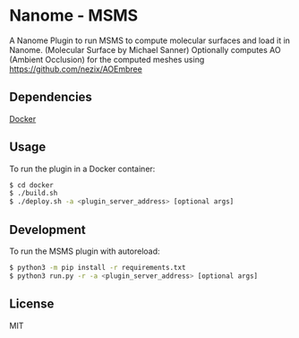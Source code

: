 # Nanome - MSMS

A Nanome Plugin to run MSMS to compute molecular surfaces and load it in Nanome.
(Molecular Surface by Michael Sanner)
Optionally computes AO (Ambient Occlusion) for the computed meshes using https://github.com/nezix/AOEmbree

## Dependencies

[Docker](https://docs.docker.com/get-docker/)

## Usage

To run the plugin in a Docker container:

```sh
$ cd docker
$ ./build.sh
$ ./deploy.sh -a <plugin_server_address> [optional args]
```

## Development

To run the MSMS plugin with autoreload:

```sh
$ python3 -m pip install -r requirements.txt
$ python3 run.py -r -a <plugin_server_address> [optional args]
```

## License

MIT
